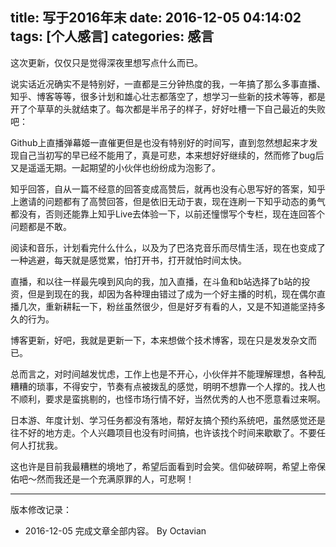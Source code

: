 title: 写于2016年末
date: 2016-12-05 04:14:02
tags: [个人感言]
categories: 感言
---

这次更新，仅仅只是觉得深夜里想写点什么而已。

说实话近况确实不是特别好，一直都是三分钟热度的我，一年搞了那么多事直播、知乎、博客等等，很多计划和雄心壮志都落空了，想学习一些新的技术等等，都是开了个草草的头就结束了。每次都是半吊子的样子，好好吐槽一下自己最近的失败吧：

Github上直播弹幕姬一直催更但是也没有特别好的时间写，直到忽然想起来才发现自己当初写的早已经不能用了，真是可悲，本来想好好继续的，然而修了bug后又是遥遥无期。一起期望的小伙伴也纷纷成为泡影了。

知乎回答，自从一篇不经意的回答变成高赞后，就再也没有心思写好的答案，知乎上邀请的问题都有了高赞回答，但是依旧无动于衷，现在连刷一下知乎动态的勇气都没有，否则还能靠上知乎Live去体验一下，以前还憧憬写个专栏，现在连回答个问题都是不敢。

阅读和音乐，计划看完什么什么，以及为了巴洛克音乐而尽情生活，现在也变成了一种逃避，每天就是感觉累，怕打开书，打开就怕时间太快。

直播，和以往一样最先嗅到风向的我，加入直播，在斗鱼和b站选择了b站的投资，但是到现在的我，却因为各种理由错过了成为一个好主播的时机，现在偶尔直播几次，重新耕耘一下，粉丝虽然很少，但是好歹有看的人，又是不知道能坚持多久的行为。

博客更新，好吧，我就是更新一下，本来想做个技术博客，现在只是发发杂文而已。

总而言之，对时间越发忧虑，工作上也是不开心，小伙伴并不能理解理想，各种乱糟糟的琐事，不得安宁，节奏有点被拨乱的感觉，明明不想靠一个人撑的。找人也不顺利，要求是蛮挑剔的，也怪市场行情不好，当然优秀的人也不愿意看过来啊。


日本游、年度计划、学习任务都没有落地，帮好友搞个预约系统吧，虽然感觉还是往不好的地方走。个人兴趣项目也没有时间搞，也许该找个时间来歇歇了。不要任何人打扰我。

这也许是目前我最糟糕的境地了，希望后面看到时会笑。信仰破碎啊，希望上帝保佑吧～然而我还是一个充满原罪的人，可悲啊！



***

版本修改记录：

+ 2016-12-05 完成文章全部内容。 By Octavian